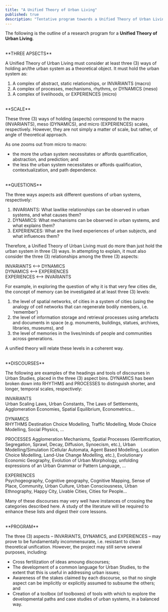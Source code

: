 ```yaml
---
title: "A Unified Theory of Urban Living"
published: true
description: "Tentative program towards a Unified Theory of Urban Living"
---
```

The following is the outline of a research program for a **Unified Theory of Urban Living**.

<br>
**THREE APSECTS**

A Unified Theory of Urban Living must consider at least three (3) ways of holding an/the urban system as a theoretical object. It must hold the urban system as:

1. A complex of abstract, static relationships, or INVARIANTS (macro)
2. A complex of processes, mechanisms, rhythms, or DYNAMICS (meso)
3. A complex of livelihoods, or EXPERIENCES (micro)

<br>
**SCALE**

These three (3) ways of holding (aspects) correspond to the macro (INVARIANTS), meso (DYNAMICS), and micro (EXPERIENCES) scales, respectively. However, they are not simply a matter of scale, but rather, of angle of theoretical approach.

As one zooms out from micro to macro:

- the more the urban system necessitates or affords quantification, abstraction, and prediction; and
- the less the urban system necessitates or affords qualification, contextualization, and path dependence.

<br>
**QUESTIONS**

The three ways aspects ask different questions of urban systems, respectively:

1. INVARIANTS: What lawlike relationships can be observed in urban systems, and what causes them?
2. DYNAMICS: What mechanisms can be observed in urban systems, and what explains them?
3. EXPERIENCES: What are the lived experiences of urban subjects, and what influences them?

Therefore, a Unified Theory of Urban Living must do more than just hold the urban system in three (3) ways. In attempting to explain, it must also consider the three (3) relationships among the three (3) aspects:

INVARIANTS <--> DYNAMICS <br>
DYNAMICS <-->  EXPERIENCES <br>
EXPERIENCES <--> INVARIANTS

For example, in exploring the question of why it is that very few cities die, the concept of memory can be investigated at at least three (3) levels:

1. the level of spatial networks, of cities in a system of cities (using the analogy of cell networks that can regenerate bodily members, i.e. &#39;remember&#39;)
2. the level of information storage and retrieval processes using artefacts and documents in space (e.g. monuments, buildings, statues, archives, libraries, museums), and
3. the level of memories in the lives/minds of people and communities across generations.

A unified theory will relate these levels in a coherent way.

<br>
**DISCOURSES**

The following are examples of the headings and tools of discourses in Urban Studies, placed in the three (3) aspect bins. DYNAMICS has been broken down into RHYTHMS and PROCESSES to distinguish shorter, and longer, temporal scales, respectively:

INVARIANTS <br>
 Urban Scaling Laws, Urban Constants, The Laws of Settlements, Agglomeration Economies, Spatial Equilibrium, Econometrics…

DYNAMICS <br>
 RHYTHMS
 Destination Choice Modelling, Traffic Modelling, Mode Choice Modelling, Social Physics, ...

 PROCESSES
 Agglomeration Mechanisms, Spatial Processes (Gentrification, Segregation, Sprawl, Decay, Diffusion, Synoecism, etc.), Urban Modelling/Simulation (Cellular Automata, Agent Based Modelling, Location Choice Modelling, Land-Use Change Modelling, etc.), Evolutionary Economic Geography, Evolution of Urban Morphology, unfolding expressions of an Urban Grammar or Pattern Language, …

EXPERIENCES <br>
 Psychogeography, Cognitive geography, Cognitive Mapping, Sense of Place, Community, Urban Culture, Urban Consciousness, Urban Ethnography, Happy City, Livable Cities, Cities for People…

Many of these discourses may very well have instances of crossing the categories described here. A study of the literature will be required to enhance these lists and digest their core lessons.

<br>
**PROGRAM**

The three (3) aspects – INVARIANTS, DYNAMICS, and EXPERIENCES – may prove to be fundamentally incommensurate, i.e. resistant to clean theoretical unification. However, the project may still serve several purposes, including:

- Cross fertilization of ideas amoung discourses;
- The development of a common language for Urban Studies, to the extent that this is useful in addressing urban issues;
- Awareness of the stakes claimed by each discourse, so that no single aspect can be implicitly or explicitly assumed to subsume the others; and
- Creation of a toolbox (of toolboxes) of tools with which to explore the developmental paths and case studies of urban systems, in a balanced way.


